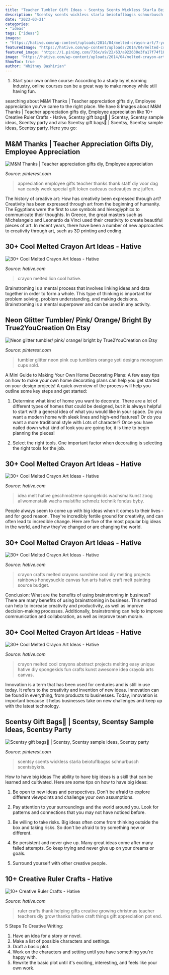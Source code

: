 ```yaml
---
title: "Teacher Tumbler Gift Ideas ~ Scentsy Scents Wickless Starla Beiotuflbagss Schnurbusch Scentsbykris"
description: "Scentsy scents wickless starla beiotuflbagss schnurbusch scentsbykris"
date: "2023-03-21"
categories:
- "ideas"
tags: ["ideas"]
images:
- "https://hative.com/wp-content/uploads/2014/04/melted-crayon-art/7-you-are-my-sunshine.jpg"
featuredImage: "https://hative.com/wp-content/uploads/2014/04/melted-crayon-art/7-you-are-my-sunshine.jpg"
featured_image: "https://i.pinimg.com/736x/a9/22/63/a922630e3fa17f74f1840d6add55b59e--scentsy-fragrances-hostess-gifts.jpg"
image: "https://hative.com/wp-content/uploads/2014/04/melted-crayon-art/29-abstract-art.jpg"
ShowToc: true
author: "Whitney Bashirian"
---
```



1. Start your own online course: According to a study by eLearning Industry, online courses can be a great way to make money while still having fun.

	

		
searching about M&amp;M Thanks | Teacher appreciation gifts diy, Employee appreciation you've came to the right place. We have 8 Images about M&amp;M Thanks | Teacher appreciation gifts diy, Employee appreciation like 10+ Creative Ruler Crafts - Hative, Scentsy gift bags🎁 | Scentsy, Scentsy sample ideas, Scentsy party and also Scentsy gift bags🎁 | Scentsy, Scentsy sample ideas, Scentsy party. Here you go:
		
    
## M&amp;M Thanks | Teacher Appreciation Gifts Diy, Employee Appreciation

<img loading=lazy src="https://i.pinimg.com/736x/3b/03/04/3b0304091284e243f591f0bfcf06bc5d.jpg" onerror="this.onerror=null;this.src='https://tse3.mm.bing.net/th?id=OIP.NiXRdCDNOr9_nwLv4RTLdgHaJ3&amp;pid=15.1';" alt="M&amp;M Thanks | Teacher appreciation gifts diy, Employee appreciation">

_Source: pinterest.com_

>appreciation employee gifts teacher thanks thank staff diy voor dag van candy week special gift token cadeaus cadeautjes enz juffen. 

	

The history of creative art: How has creativity been expressed through art?
Creativity has been expressed through art from the beginning of humanity. The Egyptians were the first to use symbols and hieroglyphics to communicate their thoughts. In Greece, the great masters such as Michelangelo and Leonardo da Vinci used their creativity to create beautiful pieces of art. In recent years, there have been a number of new approaches to creativity through art, such as 3D printing and coding.

    
## 30+ Cool Melted Crayon Art Ideas - Hative

<img loading=lazy src="https://hative.com/wp-content/uploads/2014/04/melted-crayon-art/6-lion.jpg" onerror="this.onerror=null;this.src='https://tse4.mm.bing.net/th?id=OIP.sOliGzGfRDCIXUr85Sg2iwHaJ7&amp;pid=15.1';" alt="30+ Cool Melted Crayon Art Ideas - Hative">

_Source: hative.com_

>crayon melted lion cool hative. 

	

Brainstroming is a mental process that involves linking ideas and data together in order to form a whole. This type of thinking is important for problem solving, problem understanding, and making decisions. Brainstroming is a mental superpower and can be used in any activity.

    
## Neon Glitter Tumbler/ Pink/ Orange/ Bright By True2YouCreation On Etsy

<img loading=lazy src="https://i.pinimg.com/736x/83/8a/c1/838ac15475a3ec8f9b9e494d091e5f67.jpg" onerror="this.onerror=null;this.src='https://tse1.mm.bing.net/th?id=OIP.C6v6USOfYw55a91UcgsWYwHaJ3&amp;pid=15.1';" alt="Neon glitter tumbler/ pink/ orange/ bright by True2YouCreation on Etsy">

_Source: pinterest.com_

>tumbler glitter neon pink cup tumblers orange yeti designs monogram cups sold. 

	

A Mini Guide to Making Your Own Home Decorating Plans:
A few easy tips on how to make your own home decorating plans can help you get started on your design projects! A quick overview of the process will help you outline some key steps and get started:
1. Determine what kind of home you want to decorate. There are a lot of different types of homes that could be designed, but it is always helpful to start with a general idea of what you would like in your space. Do you want a modern home with sleek lines and high-end features? Or do you want a more traditional style with Lots of character? Once you have nailed down what kind of look you are going for, it is time to begin planning the pieces!

2. Select the right tools. One important factor when decorating is selecting the right tools for the job.

    
## 30+ Cool Melted Crayon Art Ideas - Hative

<img loading=lazy src="http://hative.com/wp-content/uploads/2014/04/melted-crayon-art/13-love-in-rain.jpg" onerror="this.onerror=null;this.src='https://tse4.mm.bing.net/th?id=OIP.4u2mf1Mcwn6edmzJLByh0wHaJ6&amp;pid=15.1';" alt="30+ Cool Melted Crayon Art Ideas - Hative">

_Source: hative.com_

>idea melt hative geschmolzene spongekids wachsmalkunst zoog allwomenstalk wachs malstifte schmelz technik fondus byby. 

	

People always seem to come up with big ideas when it comes to their lives - and for good reason. They're incredibly fertile ground for creativity, and can often lead to incredible change. Here are five of the most popular big ideas in the world, and how they've changed or are changing the world.

    
## 30+ Cool Melted Crayon Art Ideas - Hative

<img loading=lazy src="https://hative.com/wp-content/uploads/2014/04/melted-crayon-art/7-you-are-my-sunshine.jpg" onerror="this.onerror=null;this.src='https://tse1.mm.bing.net/th?id=OIP.wfYKYZ7HG_57JvzGlN3VtgHaJ4&amp;pid=15.1';" alt="30+ Cool Melted Crayon Art Ideas - Hative">

_Source: hative.com_

>crayon crafts melted crayons sunshine cool diy melting projects rainbows honeysuckle canvas fun arts hative craft melt painting source budget. 

	

Conclusion: What are the benefits of using brainstroming in business?
There are many benefits of using brainstroming in business. This method can help to increase creativity and productivity, as well as improve decision-making processes. Additionally, brainstroming can help to improve communication and collaboration, as well as improve team morale.

    
## 30+ Cool Melted Crayon Art Ideas - Hative

<img loading=lazy src="https://hative.com/wp-content/uploads/2014/04/melted-crayon-art/29-abstract-art.jpg" onerror="this.onerror=null;this.src='https://tse4.mm.bing.net/th?id=OIP.ZGT9_0Ui7mW20b56s3v_pgHaJg&amp;pid=15.1';" alt="30+ Cool Melted Crayon Art Ideas - Hative">

_Source: hative.com_

>crayon melted cool crayons abstract projects melting easy unique hative diy spongekids fun crafts kunst awesome idea crayola arts canvas. 

	

Innovation is a term that has been used for centuries and is still in use today. It refers to the creativity and invention of new ideas. Innovation can be found in everything, from products to businesses. Today, innovation is important because it helps businesses take on new challenges and keep up with the latest technology.

    
## Scentsy Gift Bags🎁 | Scentsy, Scentsy Sample Ideas, Scentsy Party

<img loading=lazy src="https://i.pinimg.com/736x/a9/22/63/a922630e3fa17f74f1840d6add55b59e--scentsy-fragrances-hostess-gifts.jpg" onerror="this.onerror=null;this.src='https://tse1.mm.bing.net/th?id=OIP.wrDgM44FVlcHSUVPZhjMuAHaJ3&amp;pid=15.1';" alt="Scentsy gift bags🎁 | Scentsy, Scentsy sample ideas, Scentsy party">

_Source: pinterest.com_

>scentsy scents wickless starla beiotuflbagss schnurbusch scentsbykris. 

	

How to have big ideas
The ability to have big ideas is a skill that can be learned and cultivated. Here are some tips on how to have big ideas:
1. Be open to new ideas and perspectives. Don't be afraid to explore different viewpoints and challenge your own assumptions.

2. Pay attention to your surroundings and the world around you. Look for patterns and connections that you may not have noticed before.

3. Be willing to take risks. Big ideas often come from thinking outside the box and taking risks. So don't be afraid to try something new or different.

4. Be persistent and never give up. Many great ideas come after many failed attempts. So keep trying and never give up on your dreams or goals.

5. Surround yourself with other creative people.

    
## 10+ Creative Ruler Crafts - Hative

<img loading=lazy src="http://hative.com/wp-content/uploads/2014/11/ruler-crafts/3-thank-you-for-helping-me-growing.jpg" onerror="this.onerror=null;this.src='https://tse1.mm.bing.net/th?id=OIP.7iB7KpekDrrpHw3-Ax2wWwHaLG&amp;pid=15.1';" alt="10+ Creative Ruler Crafts - Hative">

_Source: hative.com_

>ruler crafts thank helping gifts creative growing christmas teacher teachers diy grow thanks hative craft things gift appreciation pot end. 

	

5 Steps To Creative Writing:
1. Have an idea for a story or novel.
2. Make a list of possible characters and settings.
3. Draft a basic plot.
4. Work on the characters and setting until you have something you're happy with.
5. Rewrite the basic plot until it's exciting, interesting, and feels like your own work.

